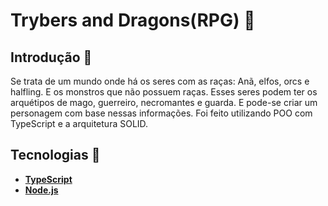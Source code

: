 # Trybers and Dragons(RPG) 🐉

## Introdução 📌
  Se trata de um mundo onde há os seres com as raças: Anã, elfos, orcs e halfling. E os monstros que não possuem raças. Esses seres podem ter os arquétipos de mago, guerreiro, necromantes e guarda. E pode-se criar um personagem com base nessas informações. Foi feito utilizando POO com TypeScript e a arquitetura SOLID.
  
## Tecnologias 📌
* __[TypeScript](https://www.typescriptlang.org/)__
* __[Node.js](https://nodejs.org/)__

<!-- Olá, Tryber!

Esse é apenas um arquivo inicial para o README do seu projeto.

É essencial que você preencha esse documento por conta própria, ok?

Não deixe de usar nossas dicas de escrita de README de projetos, e deixe sua criatividade brilhar!

⚠️ IMPORTANTE: você precisa deixar nítido:
- quais arquivos/pastas foram desenvolvidos por você; 
- quais arquivos/pastas foram desenvolvidos por outra pessoa estudante;
- quais arquivos/pastas foram desenvolvidos pela Trybe.

-->
